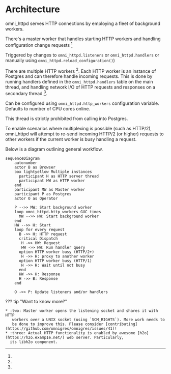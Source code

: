 # Architecture

omni_httpd serves HTTP connections
by employing a fleet of background workers.

There's a master worker that handles starting HTTP workers
and handling configuration change requests [^1]

[^1]:
Triggered by changes to `omni_httpd.listeners` or `omni_httpd.handlers` or manually
using `omni_httpd.reload_configuration()`)

There are multiple HTTP workers [^2]. Each HTTP worker is an instance of Postgres and
can therefore handle incoming requests. This is done by running handlers defined in
the `omni_httpd.handlers` table on the main thread, and handling network I/O of
HTTP requests and responses on a secondary thread [^3].

[^2]:
Can be configured using `omni_httpd.http_workers` configuration variable. Defaults to number of CPU cores online.

[^3]:
This thread is strictly prohibited from calling into Postgres.

To enable scenarios where multiplexing is possible (such as HTTP/2), omni_httpd
will attempt to re-send incoming HTTP/2 (or higher) requests to other workers
if the current worker is busy handling a request.

Below is a diagram outlining general workflow.

```mermaid
sequenceDiagram
    autonumber
    actor B as Browser
    box lightyellow Multiple instances
      participant H as HTTP server thread
      participant HW as HTTP worker
    end
    participant MW as Master worker
    participant P as Postgres
    actor O as Operator
   
    P -->> MW: Start background worker
    loop omni_httpd.http_workers GUC times
      MW -->> HW: Start background worker
    end
    HW -->> H: Start
    loop for every request
      B ->> H: HTTP request
      critical Dispatch
       H ->> HW: Request
       HW ->> HW: Run handler query
      option HTTP worker busy (HTTP/2+)
       H ->> H: proxy to another worker
      option HTTP worker busy (HTTP/1)
       H ->> H: Wait until not busy
      end
      HW ->> H: Response
      H ->> B: Response
    end

    O ->> P: Update listeners and/or handlers
```

??? tip "Want to know more?"

    * :two: Master worker opens the listening socket and shares it with HTTP
       workers over a UNIX socket (using `SCM_RIGHTS`). More work needs to
       be done to improve this. Please consider [contributing](https://github.com/omnigres/omnigres/issues/41)!
    * :three: Actual HTTP functionality is enabled by awesome [h2o](https://h2o.examp1e.net/) web server. Particularly,
      its libh2o component.

